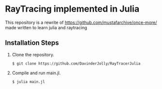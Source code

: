 # RayTracing implemented in Julia

This repository is a rewrite of https://github.com/mustafarchive/once-more/ made written to learn julia and raytracing

## Installation Steps

1. Clone the repository.
   ```sh
   $ git clone https://github.com/DavinderJolly/RayTracerJulia
   ```
2. Compile and run main.jl.
   ```sh
   $ julia main.jl
   ```
